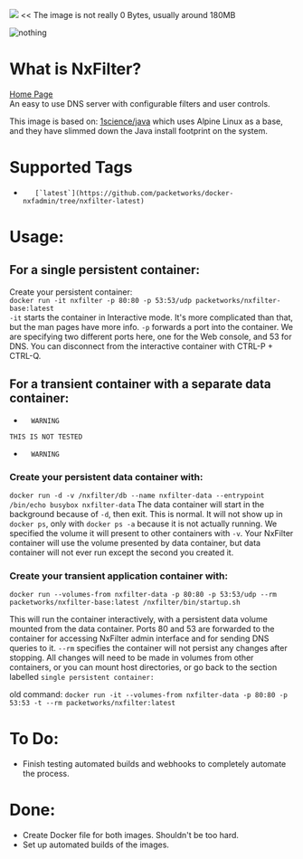 [![](https://badge.imagelayers.io/packetworks/nxfilter-base:latest.svg)](https://imagelayers.io/?images=packetworks/nxfilter-base:latest 'Get your own badge on imagelayers.io') << The image is not really 0 Bytes, usually around 180MB  
  
![nothing](http://www.nxfilter.org/p2/wp-content/uploads/2014/07/rb_logo41.png)  

# What is NxFilter?
  
[Home Page](http://www.nxfilter.org/)  
An easy to use DNS server with configurable filters and user controls.
  
This image is based on: [1science/java](https://registry.hub.docker.com/u/1science/java/) which uses Alpine Linux as a base, and they have slimmed down the Java install footprint on the system.

# Supported Tags

-        [`latest`](https://github.com/packetworks/docker-nxfadmin/tree/nxfilter-latest)

# Usage:

## For a single persistent container:

Create your persistent container:  
```docker run -it nxfilter -p 80:80 -p 53:53/udp packetworks/nxfilter-base:latest```  
```-it``` starts the container in Interactive mode. It's more complicated than that, but the man pages have more info. ```-p``` forwards a port into the container. We are specifying two different ports here, one for the Web console, and 53 for DNS. You can disconnect from the interactive container with CTRL-P + CTRL-Q.

## For a transient container with a separate data container:

- ```   WARNING  ```  

```THIS IS NOT TESTED```  

- ```   WARNING  ```  

### Create your persistent data container with:  
```docker run -d -v /nxfilter/db --name nxfilter-data --entrypoint /bin/echo busybox nxfilter-data``` The data container will start in the background because of ```-d```, then exit. This is normal. It will not show up in ```docker ps```, only with ```docker ps -a``` because it is not actually running. We specified the volume it will present to other containers with ```-v```. Your NxFilter container will use the volume presented by data container, but data container will not ever run except the second you created it.  
  
### Create your transient application container with:  
```docker run --volumes-from nxfilter-data -p 80:80 -p 53:53/udp --rm packetworks/nxfilter-base:latest /nxfilter/bin/startup.sh```

This will run the container interactively, with a persistent data volume mounted from the data container. Ports 80 and 53 are forwarded to the container for accessing NxFilter admin interface and for sending DNS queries to it. ```--rm``` specifies the container will not persist any changes after stopping. All changes will need to be made in volumes from other containers, or you can mount host directories, or go back to the section labelled ```single persistent container:```

old command: ```docker run -it --volumes-from nxfilter-data -p 80:80 -p 53:53 -t --rm packetworks/nxfilter:latest```


# To Do:
- Finish testing automated builds and webhooks to completely automate the process.

# Done:
- Create Docker file for both images. Shouldn't be too hard.
- Set up automated builds of the images.
